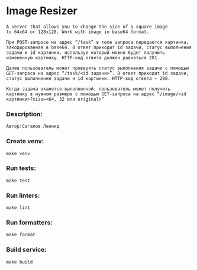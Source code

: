 # Image Resizer
    A server that allows you to change the size of a square image 
    to 64x64 or 128x128. Work with image in base64 format.
    
    При POST-запросе на адрес “/task” в теле запроса передается картинка, закодированная в base64. В ответ приходит id задачи, статус выполнения задачи и id картинки, используя который можно будет получить измененную картинку. HTTP-код ответа должен равняться 201.

    Далее пользователь может проверять статус выполнения задачи с помощью GET-запроса на адрес “/task/<id задачи>”. В ответ приходит id задачи, статус выполнения задачи и id картинки. HTTP-код ответа — 200.

    Когда задача окажется выполненной, пользователь может получить картинку в нужном размере с помощью GET-запроса на адрес “/image/<id картинки>?size=<64, 32 или original>”

### Description:
    Автор:Сагалов Леонид

### Create venv:
    make venv

### Run tests:
    make test

### Run linters:
    make lint

### Run formatters:
    make format

### Build service:
	make build
